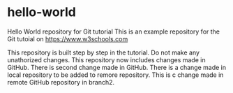 # hello-world
Hello World repository for Git tutorial
This is an example repository for the Git tutoial on https://www.w3schools.com

This repository is built step by step in the tutorial.
Do not make any unathorized changes.
This repository now includes changes made in GitHub.
There is second change made in GitHub.
There is a change made in local repository to be added to remore repository.
This is c change made in remote GitHub repository in branch2.
